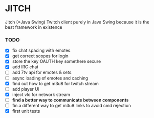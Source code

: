 # JITCH

Jitch (=Java Swing) Twitch client purely in Java Swing because it is the best framework in existence 

### TODO

- [x] fix chat spacing with emotes
- [x] get correct scopes for login
- [x] store the key OAUTH key somethere secure
- [x] add IRC chat
- [ ] add 7tv api for emotes & sets
- [ ] async loading of emotes and caching
- [x] find out how to get m3u8 for twitch stream
- [ ] add player UI
- [x] inject vlc for network stream
- [ ] **find a better way to communicate between components**
- [ ] fin a different way to get m3u8 links to avoid cmd rejection
- [x] first unit tests